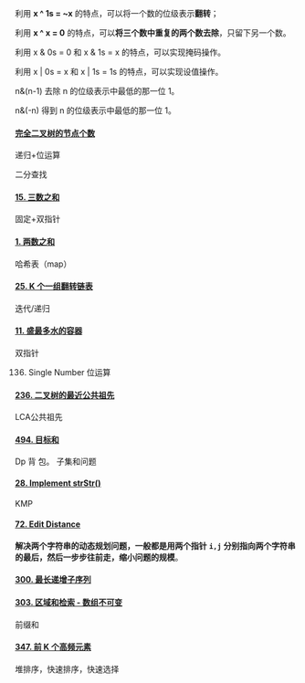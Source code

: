



利用 **x ^ 1s = ~x** 的特点，可以将一个数的位级表示**翻转**；

利用 **x ^ x = 0** 的特点，可以**将三个数中重复的两个数去除**，只留下另一个数。



利用 x & 0s = 0 和 x & 1s = x 的特点，可以实现掩码操作。

利用 x | 0s = x 和 x | 1s = 1s 的特点，可以实现设值操作。

n&(n-1) 去除 n 的位级表示中最低的那一位 1。

n&(-n) 得到 n 的位级表示中最低的那一位 1。

#### [完全二叉树的节点个数](https://leetcode-cn.com/problems/count-complete-tree-nodes/)

递归+位运算

二分查找



#### [15. 三数之和](https://leetcode-cn.com/problems/3sum/)

固定+双指针



#### [1. 两数之和](https://leetcode-cn.com/problems/two-sum/)

哈希表（map）



#### [25. K 个一组翻转链表](https://leetcode-cn.com/problems/reverse-nodes-in-k-group/)

迭代/递归 



#### [11. 盛最多水的容器](https://leetcode-cn.com/problems/container-with-most-water/)

双指针


136. Single Number
     位运算
     
     

#### [236. 二叉树的最近公共祖先](https://leetcode-cn.com/problems/lowest-common-ancestor-of-a-binary-tree/)

LCA公共祖先



#### [494. 目标和](https://leetcode-cn.com/problems/target-sum/)

Dp    背  包。 子集和问题 

#### [28. Implement strStr()](https://leetcode-cn.com/problems/implement-strstr/)

KMP





#### [72. Edit Distance](https://leetcode-cn.com/problems/edit-distance/)

**解决两个字符串的动态规划问题，一般都是用两个指针** **`i,j`** **分别指向两个字符串的最后，然后一步步往前走，缩小问题的规模**。





#### [300. 最长递增子序列](https://leetcode-cn.com/problems/longest-increasing-subsequence/)





#### [303. 区域和检索 - 数组不可变](https://leetcode-cn.com/problems/range-sum-query-immutable/)

前缀和





#### [347. 前 K 个高频元素](https://leetcode-cn.com/problems/top-k-frequent-elements/)

堆排序，快速排序，快速选择

